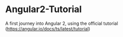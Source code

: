 # Angular2-Tutorial
 A first journey into Angular 2, using the official tutorial (https://angular.io/docs/ts/latest/tutorial)
